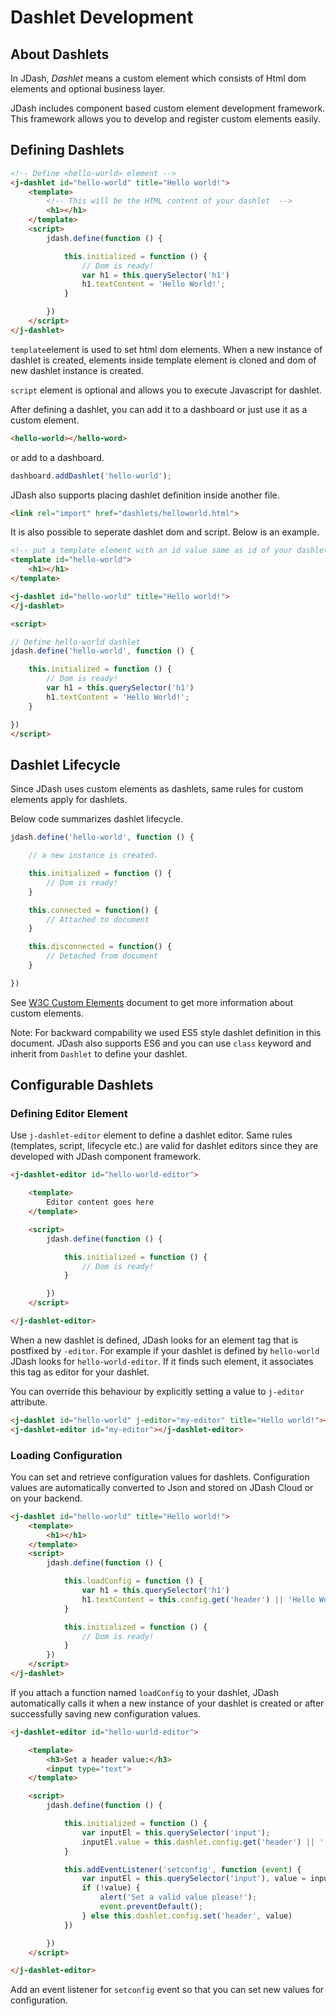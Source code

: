 # Dashlet Development

## About Dashlets
In JDash, *Dashlet* means a custom element which consists of Html dom elements and optional business layer.

JDash includes component based custom element development framework. This framework allows you to develop and register custom elements easily.

## Defining Dashlets

```html
<!-- Define <hello-world> element -->
<j-dashlet id="hello-world" title="Hello world!">
    <template>
        <!-- This will be the HTML content of your dashlet  -->
        <h1></h1>
    </template>
    <script>
        jdash.define(function () {

            this.initialized = function () {
                // Dom is ready!
                var h1 = this.querySelector('h1')
                h1.textContent = 'Hello World!';
            }

        })
    </script>
</j-dashlet>
```

`template`element is used to set html dom elements. When a new instance of dashlet is created, elements inside template element is cloned and dom of new dashlet instance is created.

`script` element is optional and allows you to execute Javascript for dashlet. 

After defining a dashlet, you can add it to a dashboard or just use it as a custom element.

```html
<hello-world></hello-word>
```
or add to a dashboard.

```javascript
dashboard.addDashlet('hello-world');
```
JDash also supports placing dashlet definition inside another file.

```html
<link rel="import" href="dashlets/helloworld.html">
```

It is also possible to seperate dashlet dom and script. Below is an example.

```html
<!-- put a template element with an id value same as id of your dashlet -->
<template id="hello-world">
    <h1></h1>
</template>

<j-dashlet id="hello-world" title="Hello world!">
</j-dashlet>

<script>

// Define hello-world dashlet
jdash.define('hello-world', function () {

    this.initialized = function () {
        // Dom is ready!
        var h1 = this.querySelector('h1')
        h1.textContent = 'Hello World!';
    }

})
</script>
```

## Dashlet Lifecycle

Since JDash uses custom elements as dashlets, same rules for custom elements apply for dashlets.

Below code summarizes dashlet lifecycle.

```javascript
jdash.define('hello-world', function () {

    // a new instance is created.

    this.initialized = function () {
        // Dom is ready!
    }

    this.connected = function() {
        // Attached to document
    }

    this.disconnected = function() {
        // Detached from document
    }

})
```

See <a href=" https://www.w3.org/TR/custom-elements/" target="_blank">W3C Custom Elements</a> document to get more information about custom elements.

Note: For backward compability we used ES5 style dashlet definition in this document. JDash also supports ES6 and you can use `class` keyword and inherit from `Dashlet` to define your dashlet.

## Configurable Dashlets

### Defining Editor Element

Use `j-dashlet-editor` element to define a dashlet editor. Same rules (templates, script, lifecycle etc.) are valid for dashlet editors since they are developed with JDash component framework.

```html
<j-dashlet-editor id="hello-world-editor">

    <template>
        Editor content goes here
    </template>

    <script>
        jdash.define(function () {

            this.initialized = function () {
                // Dom is ready!
            }

        })
    </script>

</j-dashlet-editor>
```
When a new dashlet is defined, JDash looks for an element tag that is postfixed by `-editor`. For example if your dashlet is defined by `hello-world` JDash looks for `hello-world-editor`. If it finds such element, it associates this tag as editor for your dashlet.

You can override this behaviour by explicitly setting a value to `j-editor` attribute.

```html
<j-dashlet id="hello-world" j-editor="my-editor" title="Hello world!"></j-dashlet>
<j-dashlet-editor id="my-editor"></j-dashlet-editor>
```
### Loading Configuration
You can set and retrieve configuration values for dashlets. Configuration values are automatically converted to Json and stored on JDash Cloud or on your backend.

```html
<j-dashlet id="hello-world" title="Hello world!">
    <template>
        <h1></h1>
    </template>
    <script>
        jdash.define(function () {

            this.loadConfig = function () {
                var h1 = this.querySelector('h1')
                h1.textContent = this.config.get('header') || 'Hello World!';
            }

            this.initialized = function () {
                // Dom is ready!
            }
        })
    </script>
</j-dashlet>
```
If you attach a function named `loadConfig` to your dashlet, JDash automatically calls it when a new instance of your dashlet is created or after successfully saving new configuration values.

```html
<j-dashlet-editor id="hello-world-editor">

    <template>
        <h3>Set a header value:</h3>
        <input type="text">
    </template>

    <script>
        jdash.define(function () {

            this.initialized = function () {
                var inputEl = this.querySelector('input');
                inputEl.value = this.dashlet.config.get('header') || '';
            }

            this.addEventListener('setconfig', function (event) {
                var inputEl = this.querySelector('input'), value = inputEl.value;
                if (!value) {
                    alert('Set a valid value please!');
                    event.preventDefault();
                } else this.dashlet.config.set('header', value)
            })

        })
    </script>

</j-dashlet-editor>
``` 
Add an event listener for `setconfig` event so that you can set new values for configuration.

